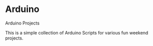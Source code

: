 # Arduino
Arduino Projects

This is a simple collection of Arduino Scripts for various fun weekend projects. 
